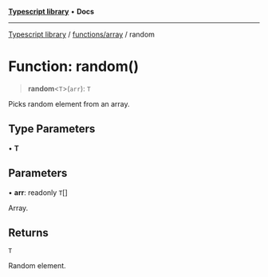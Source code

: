 [**Typescript library**](../../../index.md) • **Docs**

***

[Typescript library](../../../modules.md) / [functions/array](../index.md) / random

# Function: random()

> **random**\<`T`\>(`arr`): `T`

Picks random element from an array.

## Type Parameters

• **T**

## Parameters

• **arr**: readonly `T`[]

Array.

## Returns

`T`

Random element.
